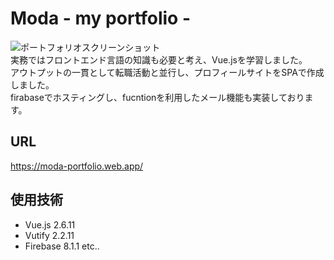 # Moda - my portfolio -
![ポートフォリオスクリーンショット](https://user-images.githubusercontent.com/65531136/100165379-7afdf780-2efd-11eb-9fc3-bb9e757fad43.png)
<br>実務ではフロントエンド言語の知識も必要と考え、Vue.jsを学習しました。<br>
アウトプットの一貫として転職活動と並行し、プロフィールサイトをSPAで作成しました。<br>
firabaseでホスティングし、fucntionを利用したメール機能も実装しております。<br>

## URL
https://moda-portfolio.web.app/

## 使用技術
- Vue.js 2.6.11
- Vutify 2.2.11
- Firebase 8.1.1
etc..
